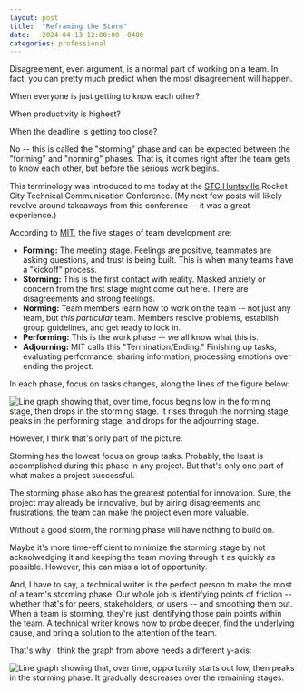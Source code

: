 ```yaml
---
layout: post
title:  "Reframing the Storm"
date:   2024-04-13 12:00:00 -0400
categories: professional
---
```

Disagreement, even argument, is a normal part of working on a team. In fact, you can pretty much predict when the most disagreement will happen.

When everyone is just getting to know each other?

When productivity is highest?

When the deadline is getting too close?

No -- this is called the "storming" phase and can be expected between the "forming" and "norming" phases. That is, it comes right after the team gets to know each other, but before the serious work begins. 

This terminology was introduced to me today at the [STC Huntsville](https://www.stc-na.org/) Rocket City Technical Communication Conference. (My next few posts will likely revolve around takeaways from this conference -- it was a great experience.)

According to [MIT](https://hr.mit.edu/learning-topics/teams/articles/stages-development), the five stages of team development are:
- **Forming:** The meeting stage. Feelings are positive, teammates are asking questions, and trust is being built. This is when many teams have a "kickoff" process.
- **Storming:** This is the first contact with reality. Masked anxiety or concern from the first stage might come out here. There are disagreements and strong feelings.
- **Norming:** Team members learn how to work on the team -- not just any team, but *this particular* team. Members resolve problems, establish group guidelines, and get ready to lock in.
- **Performing:** This is the work phase -- we all know what this is.
- **Adjourning:** MIT calls this "Termination/Ending." Finishing up tasks, evaluating performance, sharing information, processing emotions over ending the project.

In each phase, focus on tasks changes, along the lines of the figure below:

![Line graph showing that, over time, focus begins low in the forming stage, then drops in the storming stage. It rises throguh the norming stage, peaks in the performing stage, and drops for the adjourning stage.](/images/team-focus.png)

However, I think that's only part of the picture.

Storming has the lowest focus on group tasks. Probably, the least is accomplished during this phase in any project. But that's only one part of what makes a project successful.

The storming phase also has the greatest potential for innovation. Sure, the project may already be innovative, but by airing disagreements and frustrations, the team can make the project even more valuable.

Without a good storm, the norming phase will have nothing to build on.

Maybe it's more time-efficient to minimize the storming stage by not acknolwedging it and keeping the team moving through it as quickly as possible. However, this can miss a lot of opportunity.

And, I have to say, a technical writer is the perfect person to make the most of a team's storming phase. Our whole job is identifying points of friction -- whether that's for peers, stakeholders, or users -- and smoothing them out. When a team is storming, they're just identifying those pain points within the team. A technical writer knows how to probe deeper, find the underlying cause, and bring a solution to the attention of the team. 

That's why I think the graph from above needs a different y-axis:

![Line graph showing that, over time, opportunity starts out low, then peaks in the storming phase. It gradually descreases over the remaining stages.](/images/team-opp.png)